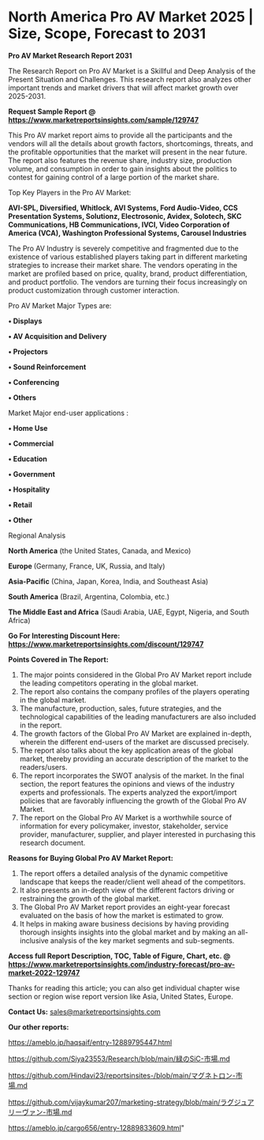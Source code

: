 # North America Pro AV Market 2025 | Size, Scope, Forecast to 2031

<strong>Pro AV Market Research Report 2031</strong>

The Research Report on Pro AV Market is a Skillful and Deep Analysis of the Present Situation and Challenges. This research report also analyzes other important trends and market drivers that will affect market growth over 2025-2031.

<strong>Request Sample Report @ <a href=https://www.marketreportsinsights.com/sample/129747>https://www.marketreportsinsights.com/sample/129747</a></strong>

This Pro AV market report aims to provide all the participants and the vendors will all the details about growth factors, shortcomings, threats, and the profitable opportunities that the market will present in the near future. The report also features the revenue share, industry size, production volume, and consumption in order to gain insights about the politics to contest for gaining control of a large portion of the market share.

Top Key Players in the Pro AV Market:

<strong>AVI-SPL, Diversified, Whitlock, AVI Systems, Ford Audio-Video, CCS Presentation Systems, Solutionz, Electrosonic, Avidex, Solotech, SKC Communications, HB Communications, IVCI, Video Corporation of America (VCA), Washington Professional Systems, Carousel Industries</strong>

The Pro AV Industry is severely competitive and fragmented due to the existence of various established players taking part in different marketing strategies to increase their market share. The vendors operating in the market are profiled based on price, quality, brand, product differentiation, and product portfolio. The vendors are turning their focus increasingly on product customization through customer interaction.

Pro AV Market Major Types are:

<strong>• Displays

• AV Acquisition and Delivery

• Projectors

• Sound Reinforcement

• Conferencing

• Others</strong>

Market Major end-user applications :

<strong>• Home Use

• Commercial

• Education

• Government

• Hospitality

• Retail

• Other</strong>

Regional Analysis

</u><strong><b>North America</b></strong> (the United States, Canada, and Mexico)

<strong><b>Europe </b></strong>(Germany, France, UK, Russia, and Italy)

<strong><b>Asia-Pacific</b></strong> (China, Japan, Korea, India, and Southeast Asia)

<strong><b>South America</b></strong> (Brazil, Argentina, Colombia, etc.)

<strong><b>The Middle East and Africa</b></strong> (Saudi Arabia, UAE, Egypt, Nigeria, and South Africa)

<strong>Go For Interesting Discount Here: <a href=https://www.marketreportsinsights.com/discount/129747>https://www.marketreportsinsights.com/discount/129747</a></strong>

<strong>Points Covered in The Report:</strong>
<ol>
  <li>The major points considered in the Global Pro AV Market report include the leading competitors operating in the global market.</li>
  <li>The report also contains the company profiles of the players operating in the global market.</li>
  <li>The manufacture, production, sales, future strategies, and the technological capabilities of the leading manufacturers are also included in the report.</li>
  <li>The growth factors of the Global Pro AV Market are explained in-depth, wherein the different end-users of the market are discussed precisely.</li>
  <li>The report also talks about the key application areas of the global market, thereby providing an accurate description of the market to the readers/users.</li>
  <li>The report incorporates the SWOT analysis of the market. In the final section, the report features the opinions and views of the industry experts and professionals. The experts analyzed the export/import policies that are favorably influencing the growth of the Global Pro AV Market.</li>
  <li>The report on the Global Pro AV Market is a worthwhile source of information for every policymaker, investor, stakeholder, service provider, manufacturer, supplier, and player interested in purchasing this research document.</li>
</ol>
<strong>Reasons for Buying Global Pro AV Market Report:</strong>

<ol>
  <li>The report offers a detailed analysis of the dynamic competitive landscape that keeps the reader/client well ahead of the competitors.</li>
  <li>It also presents an in-depth view of the different factors driving or restraining the growth of the global market.</li>
  <li>The Global Pro AV Market report provides an eight-year forecast evaluated on the basis of how the market is estimated to grow.</li>
  <li>It helps in making aware business decisions by having providing thorough insights insights into the global market and by making an all-inclusive analysis of the key market segments and sub-segments.</li>
</ol>
<strong>Access full Report Description, TOC, Table of Figure, Chart, etc. @ <a href=https://www.marketreportsinsights.com/industry-forecast/pro-av-market-2022-129747>https://www.marketreportsinsights.com/industry-forecast/pro-av-market-2022-129747</a></strong>


Thanks for reading this article; you can also get individual chapter wise section or region wise report version like Asia, United States, Europe.

<strong>Contact Us:</strong>
sales@marketreportsinsights.com

<strong>Our other reports:</strong>

<a href=https://ameblo.jp/haqsaif/entry-12889795447.html>https://ameblo.jp/haqsaif/entry-12889795447.html</a>

<a href=https://github.com/Siya23553/Research/blob/main/緑のSiC-市場.md>https://github.com/Siya23553/Research/blob/main/緑のSiC-市場.md</a>

<a href=https://github.com/Hindavi23/reportsinsites-/blob/main/マグネトロン-市場.md>https://github.com/Hindavi23/reportsinsites-/blob/main/マグネトロン-市場.md</a>

<a href=https://github.com/vijaykumar207/marketing-strategy/blob/main/ラグジュアリーヴァン-市場.md>https://github.com/vijaykumar207/marketing-strategy/blob/main/ラグジュアリーヴァン-市場.md</a>

<a href=https://ameblo.jp/cargo656/entry-12889833609.html>https://ameblo.jp/cargo656/entry-12889833609.html</a>"
